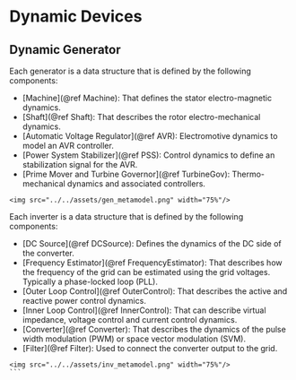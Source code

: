 # Dynamic Devices

## Dynamic Generator

Each generator is a data structure that is defined by the following components:

- [Machine](@ref Machine): That defines the stator electro-magnetic dynamics.
- [Shaft](@ref Shaft): That describes the rotor electro-mechanical dynamics.
- [Automatic Voltage Regulator](@ref AVR): Electromotive dynamics to model an AVR controller.
- [Power System Stabilizer](@ref PSS): Control dynamics to define an stabilization signal for the AVR.
- [Prime Mover and Turbine Governor](@ref TurbineGov): Thermo-mechanical dynamics and associated controllers.

```@raw html
<img src="../../assets/gen_metamodel.png" width="75%"/>
```


Each inverter is a data structure that is defined by the following components:

- [DC Source](@ref DCSource): Defines the dynamics of the DC side of the converter.
- [Frequency Estimator](@ref FrequencyEstimator): That describes how the frequency of the grid can be estimated using the grid voltages. Typically a phase-locked loop (PLL).
- [Outer Loop Control](@ref OuterControl): That describes the active and reactive power control dynamics.
- [Inner Loop Control](@ref InnerControl): That can describe virtual impedance, voltage control and current control dynamics.
- [Converter](@ref Converter): That describes the dynamics of the pulse width modulation (PWM) or space vector modulation (SVM).
- [Filter](@ref Filter): Used to connect the converter output to the grid.

```@raw html
<img src="../../assets/inv_metamodel.png" width="75%"/>
``` ⠀
